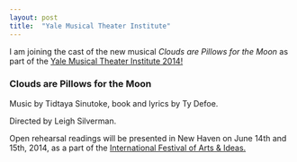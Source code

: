 ```yaml
---
layout: post
title:  "Yale Musical Theater Institute"
---
```


I am joining the cast of the new musical *Clouds are Pillows for the Moon* as part of the [Yale Musical Theater Institute 2014!](http://drama.yale.edu/YIMT/institute-home)

<div class="show">
  <h3>Clouds are Pillows for the Moon</h3>
  <p>Music by Tidtaya Sinutoke, book and lyrics by Ty Defoe.</p>
  <p>Directed by Leigh Silverman.</p>
</div>

Open rehearsal readings will be presented in New Haven on June 14th and 15th, 2014, as a part of the [International Festival of Arts & Ideas.](http://artidea.org/)